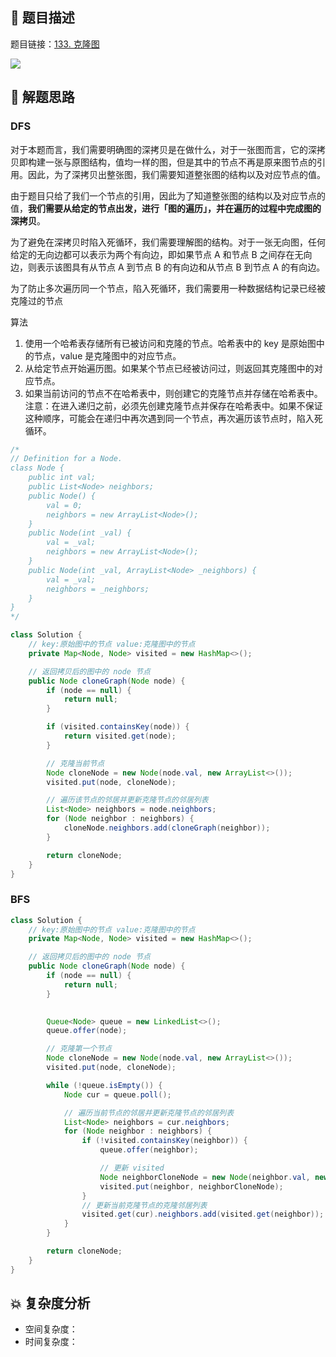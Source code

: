 ## 📃 题目描述

题目链接：[133. 克隆图](https://leetcode.cn/problems/clone-graph/)

![](https://cs-wiki.oss-cn-shanghai.aliyuncs.com/img/image-20220831125841029.png)

## 🔔 解题思路

### DFS

对于本题而言，我们需要明确图的深拷贝是在做什么，对于一张图而言，它的深拷贝即构建一张与原图结构，值均一样的图，但是其中的节点不再是原来图节点的引用。因此，为了深拷贝出整张图，我们需要知道整张图的结构以及对应节点的值。

由于题目只给了我们一个节点的引用，因此为了知道整张图的结构以及对应节点的值，**我们需要从给定的节点出发，进行「图的遍历」，并在遍历的过程中完成图的深拷贝**。

为了避免在深拷贝时陷入死循环，我们需要理解图的结构。对于一张无向图，任何给定的无向边都可以表示为两个有向边，即如果节点 A 和节点 B 之间存在无向边，则表示该图具有从节点 A 到节点 B 的有向边和从节点 B 到节点 A 的有向边。

为了防止多次遍历同一个节点，陷入死循环，我们需要用一种数据结构记录已经被克隆过的节点

算法

1. 使用一个哈希表存储所有已被访问和克隆的节点。哈希表中的 key 是原始图中的节点，value 是克隆图中的对应节点。
2. 从给定节点开始遍历图。如果某个节点已经被访问过，则返回其克隆图中的对应节点。
3. 如果当前访问的节点不在哈希表中，则创建它的克隆节点并存储在哈希表中。注意：在进入递归之前，必须先创建克隆节点并保存在哈希表中。如果不保证这种顺序，可能会在递归中再次遇到同一个节点，再次遍历该节点时，陷入死循环。



```java
/*
// Definition for a Node.
class Node {
    public int val;
    public List<Node> neighbors;
    public Node() {
        val = 0;
        neighbors = new ArrayList<Node>();
    }
    public Node(int _val) {
        val = _val;
        neighbors = new ArrayList<Node>();
    }
    public Node(int _val, ArrayList<Node> _neighbors) {
        val = _val;
        neighbors = _neighbors;
    }
}
*/

class Solution {
    // key:原始图中的节点 value:克隆图中的节点
    private Map<Node, Node> visited = new HashMap<>();

    // 返回拷贝后的图中的 node 节点
    public Node cloneGraph(Node node) {
        if (node == null) {
            return null;
        }

        if (visited.containsKey(node)) {
            return visited.get(node);
        }

        // 克隆当前节点
        Node cloneNode = new Node(node.val, new ArrayList<>());
        visited.put(node, cloneNode);

        // 遍历该节点的邻居并更新克隆节点的邻居列表
        List<Node> neighbors = node.neighbors;
        for (Node neighbor : neighbors) {
            cloneNode.neighbors.add(cloneGraph(neighbor));
        }

        return cloneNode;
    }
}
```

### BFS

```java
class Solution {
    // key:原始图中的节点 value:克隆图中的节点
    private Map<Node, Node> visited = new HashMap<>();

    // 返回拷贝后的图中的 node 节点
    public Node cloneGraph(Node node) {
        if (node == null) {
            return null;
        }

        
        Queue<Node> queue = new LinkedList<>();
        queue.offer(node);

        // 克隆第一个节点
        Node cloneNode = new Node(node.val, new ArrayList<>());
        visited.put(node, cloneNode);

        while (!queue.isEmpty()) {
            Node cur = queue.poll();

            // 遍历当前节点的邻居并更新克隆节点的邻居列表
            List<Node> neighbors = cur.neighbors;
            for (Node neighbor : neighbors) {
                if (!visited.containsKey(neighbor)) {
                    queue.offer(neighbor);

                    // 更新 visited
                    Node neighborCloneNode = new Node(neighbor.val, new ArrayList<>());
                    visited.put(neighbor, neighborCloneNode);
                }
                // 更新当前克隆节点的克隆邻居列表
                visited.get(cur).neighbors.add(visited.get(neighbor));
            }
        }

        return cloneNode;
    }
}
```



## 💥 复杂度分析

- 空间复杂度：
- 时间复杂度：

